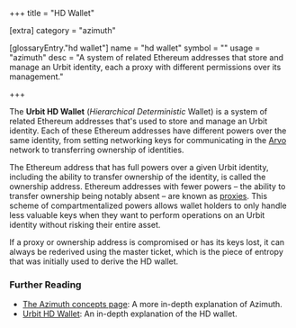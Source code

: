 +++
title = "HD Wallet"

[extra]
category = "azimuth"

[glossaryEntry."hd wallet"]
name = "hd wallet"
symbol = ""
usage = "azimuth"
desc = "A system of related Ethereum addresses that store and manage an Urbit identity, each a proxy with different permissions over its management."

+++

The **Urbit HD Wallet** (_Hierarchical Deterministic_ Wallet) is a system of related Ethereum addresses that's used to store and manage an Urbit identity. Each of these Ethereum addresses have different powers over the same identity, from setting networking keys for communicating in the [Arvo](/reference/glossary/arvo) network to transferring ownership of identities.

The Ethereum address that has full powers over a given Urbit identity, including the ability to transfer ownership of the identity, is called the ownership address. Ethereum addresses with fewer powers – the ability to transfer ownership being notably absent – are known as [proxies](/reference/glossary/proxies). This scheme of compartmentalized powers allows wallet holders to only handle less valuable keys when they want to perform operations on an Urbit identity without risking their entire asset.

If a proxy or ownership address is compromised or has its keys lost, it can always be rederived using the master ticket, which is the piece of entropy that was initially used to derive the HD wallet.

### Further Reading

- [The Azimuth concepts page](/reference/azimuth/azimuth): A more in-depth explanation of Azimuth.
- [Urbit HD Wallet](/reference/azimuth/hd-wallet): An in-depth explanation of the HD wallet.
